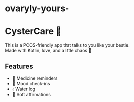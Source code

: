 # ovaryly-yours-
# CysterCare 💖

This is a PCOS-friendly app that talks to you like your bestie.  
Made with Kotlin, love, and a little chaos 🌸

## Features
- 💊 Medicine reminders
- 💬 Mood check-ins
- 💧 Water log
- 🧸 Soft affirmations
